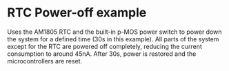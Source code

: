 # RTC Power-off example

Uses the AM1805 RTC and the built-in p-MOS power switch to power down the system for a defined time (30s in this example). All parts of the system except for the RTC are powered off completely, reducing the current consumption to around 45nA. After 30s, power is restored and the microcontrollers are reset.